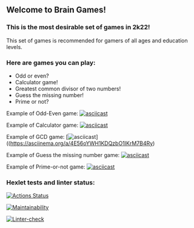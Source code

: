 ## Welcome to Brain Games!

### This is the most desirable set of games in 2k22!
This set of games is recommended for gamers of all ages and education levels.

### Here are games you can play:
- Odd or even?
- Calculator game!
- Greatest common divisor of two numbers!
- Guess the missing number!
- Prime or not?

Example of Odd-Even game:
[![asciicast](https://asciinema.org/a/KJAfFwxcjem7rSyv7yEvExG69.svg)](https://asciinema.org/a/KJAfFwxcjem7rSyv7yEvExG69)

Example of Calculator game:
[![asciicast](https://asciinema.org/a/kFfERqqrrwJauOSd15YY126Z4.svg)](https://asciinema.org/a/kFfERqqrrwJauOSd15YY126Z4)

Example of GCD game:
[![asciicast](https://asciinema.org/a/4E56oYWH1KDQzbO1IKrM7B4Ry.svg)]((https://asciinema.org/a/4E56oYWH1KDQzbO1IKrM7B4Ry)

Example of Guess the missing number game:
[![asciicast](https://asciinema.org/a/Qf8WyaMv6Rq8grus0DMV1JTOW.svg)](https://asciinema.org/a/Qf8WyaMv6Rq8grus0DMV1JTOW)

Example of Prime-or-not game:
[![asciicast](https://asciinema.org/a/0qOhTcxdDDJgIebLGYnI1hmkN.svg)](https://asciinema.org/a/0qOhTcxdDDJgIebLGYnI1hmkN)


### Hexlet tests and linter status:
[![Actions Status](https://github.com/NickMasl/python-project-lvl1/workflows/hexlet-check/badge.svg)](https://github.com/NickMasl/python-project-lvl1/actions)

[![Maintainability](https://api.codeclimate.com/v1/badges/9606ee203b833c4f0d28/maintainability)](https://codeclimate.com/github/NickMasl/python-project-lvl1/maintainability)

[![Linter-check](https://github.com/NickMasl/python-project-lvl1/workflows/linter-check/badge.svg)](https://github.com/NickMasl/python-project-lvl1/actions/workflows/make_lint.yml)


